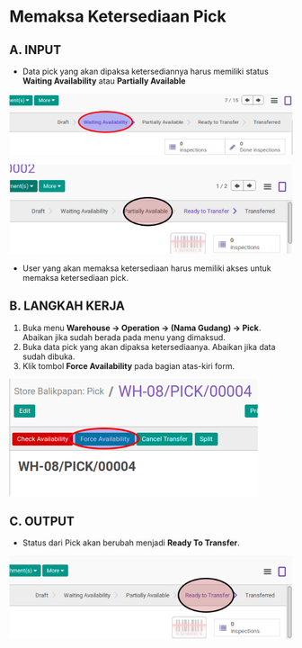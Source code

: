 # Memaksa Ketersediaan Pick

## A. INPUT

* Data pick yang akan dipaksa ketersediannya harus memiliki status **Waiting Availability** atau **Partially Available**

![](../../img/pick/status-waiting.png)

![](../../img/pick/status-partial.png)

* User yang akan memaksa ketersediaan harus memiliki akses untuk memaksa ketersediaan pick.

## B. LANGKAH KERJA

1. Buka menu **Warehouse -> Operation -> (Nama Gudang) -> Pick**. Abaikan jika sudah berada pada menu yang dimaksud.
2. Buka data pick yang akan dipaksa ketersediaanya. Abaikan jika data sudah dibuka.
3. Klik tombol **Force Availability** pada bagian atas-kiri form.

![](../../img/pick/tombol-force.png)

## C. OUTPUT

* Status dari Pick akan berubah menjadi **Ready To Transfer**.

![](../../img/pick/status-ready-to-transfer.png)
